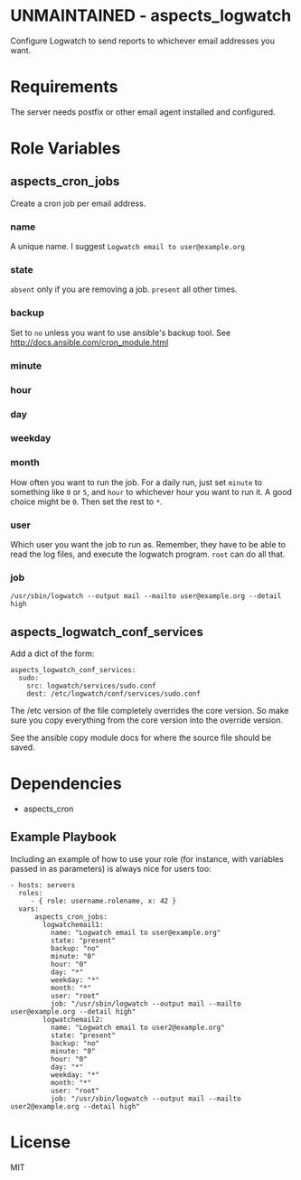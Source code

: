 # UNMAINTAINED - aspects_logwatch
Configure Logwatch to send reports to whichever email addresses you want.

# Requirements
The server needs postfix or other email agent installed and configured.

# Role Variables
## aspects_cron_jobs
Create a cron job per email address.
### name
A unique name. I suggest ```Logwatch email to user@example.org```
### state
```absent``` only if you are removing a job.
```present``` all other times.
### backup
Set to ```no``` unless you want to use ansible's backup tool. See http://docs.ansible.com/cron_module.html
### minute
### hour
### day
### weekday
### month
How often you want to run the job. For a daily run, just set ```minute``` to something like ```0``` or ```5```, and ```hour``` to whichever hour you want to run it. A good choice might be ```0```. Then set the rest to ```*```.

### user
Which user you want the job to run as. Remember, they have to be able to read the log files, and execute the logwatch program. ```root``` can do all that.

### job
    /usr/sbin/logwatch --output mail --mailto user@example.org --detail high

## aspects_logwatch_conf_services
Add a dict of the form:

    aspects_logwatch_conf_services:
      sudo:
        src: logwatch/services/sudo.conf
        dest: /etc/logwatch/conf/services/sudo.conf

The /etc version of the file completely overrides the core version. So make sure you copy everything from the core version into the override version.

See the ansible copy module docs for where the source file should be saved.

# Dependencies
* aspects_cron

Example Playbook
-------------------------

Including an example of how to use your role (for instance, with variables passed in as parameters) is always nice for users too:

    - hosts: servers
      roles:
         - { role: username.rolename, x: 42 }
      vars:
          aspects_cron_jobs:
            logwatchemail1:
              name: "Logwatch email to user@example.org"
              state: "present"
              backup: "no"
              minute: "0"
              hour: "0"
              day: "*"
              weekday: "*"
              month: "*"
              user: "root"
              job: "/usr/sbin/logwatch --output mail --mailto user@example.org --detail high"
            logwatchemail2:
              name: "Logwatch email to user2@example.org"
              state: "present"
              backup: "no"
              minute: "0"
              hour: "0"
              day: "*"
              weekday: "*"
              month: "*"
              user: "root"
              job: "/usr/sbin/logwatch --output mail --mailto user2@example.org --detail high"

# License
MIT
